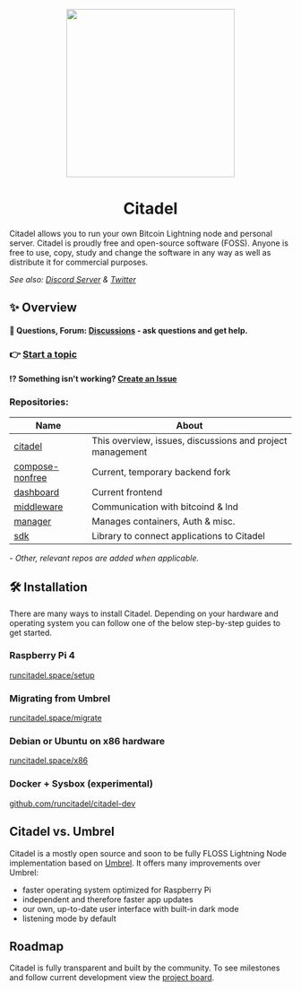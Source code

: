 <p align="center">
  <img height="300" src="https://avatars.githubusercontent.com/u/86734767">
  <h1 align="center">Citadel</h1>
</p>

Citadel allows you to run your own Bitcoin Lightning node and personal server. Citadel is proudly free and open-source software (FOSS). Anyone is free to use, copy, study and change the software in any way as well as distribute it for commercial purposes.

*See also: [Discord Server](https://discord.gg/6U3kM2cjdB) & [Twitter](https://twitter.com/runcitadel)*

## ✨ Overview

#### 💬 Questions, Forum: **[Discussions](https://github.com/runcitadel/citadel/discussions)** - ask questions and get help.
### 👉 [Start a topic](https://github.com/runcitadel/citadel/discussions/new)
#### ⁉ Something isn't working? [Create an Issue](https://github.com/runcitadel/citadel/issues/new)

### Repositories:

| Name | About |
| --- | --- |
| [citadel](https://github.com/runcitadel/citadel/) | This overview, issues, discussions and project management |
| [compose-nonfree](https://github.com/runcitadel/compose-nonfree) | Current, temporary backend fork |
| [dashboard](https://github.com/runcitadel/dashboard) | Current frontend |
| [middleware](https://github.com/runcitadel/middleware) | Communication with bitcoind & lnd |
| [manager](https://github.com/runcitadel/manager) | Manages containers, Auth & misc. |
| [sdk](https://github.com/runcitadel/sdk) | Library to connect applications to Citadel |

*- Other, relevant repos are added when applicable.*

## 🛠️ Installation

There are many ways to install Citadel. Depending on your hardware and operating system you can follow one of the below step-by-step guides to get started.

### Raspberry Pi 4

[runcitadel.space/setup](https://runcitadel.space/setup)

### Migrating from Umbrel

[runcitadel.space/migrate](https://runcitadel.space/migrate)

### Debian or Ubuntu on x86 hardware

[runcitadel.space/x86](https://runcitadel.space/x86)

### Docker + Sysbox (experimental)

[github.com/runcitadel/citadel-dev](https://github.com/runcitadel/citadel-dev)

## Citadel vs. Umbrel

Citadel is a mostly open source and soon to be fully FLOSS Lightning Node implementation based on [Umbrel](https://github.com/getumbrel/umbrel).
It offers many improvements over Umbrel:

- faster operating system optimized for Raspberry Pi
- independent and therefore faster app updates
- our own, up-to-date user interface with built-in dark mode
- listening mode by default

## Roadmap

Citadel is fully transparent and built by the community. To see milestones and follow current development view the [project board](https://github.com/orgs/runcitadel/projects/3).
